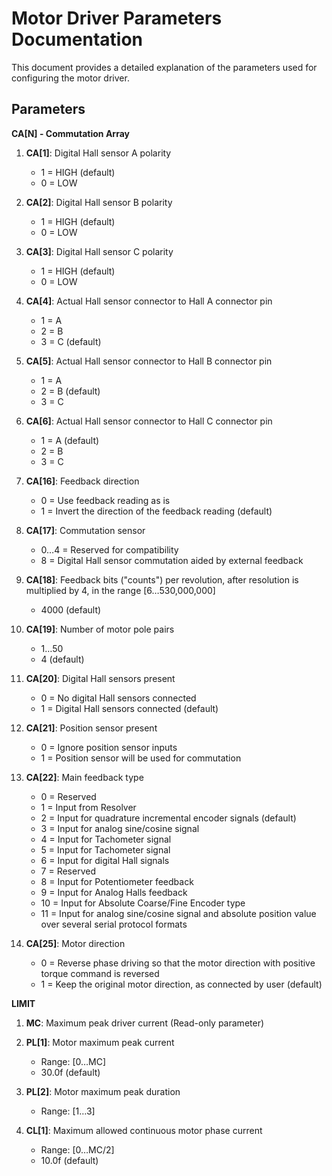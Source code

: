 # Motor Driver Parameters Documentation

This document provides a detailed explanation of the parameters used for configuring the motor driver.

## Parameters

**CA[N] - Commutation Array**
1. **CA[1]**: Digital Hall sensor A polarity
   - 1 = HIGH (default)
   - 0 = LOW

2. **CA[2]**: Digital Hall sensor B polarity
   - 1 = HIGH (default)
   - 0 = LOW

3. **CA[3]**: Digital Hall sensor C polarity
   - 1 = HIGH (default)
   - 0 = LOW

4. **CA[4]**: Actual Hall sensor connector to Hall A connector pin
   - 1 = A
   - 2 = B
   - 3 = C (default)

5. **CA[5]**: Actual Hall sensor connector to Hall B connector pin
   - 1 = A
   - 2 = B (default)
   - 3 = C

6. **CA[6]**: Actual Hall sensor connector to Hall C connector pin
   - 1 = A (default)
   - 2 = B
   - 3 = C

7. **CA[16]**: Feedback direction
   - 0 = Use feedback reading as is
   - 1 = Invert the direction of the feedback reading (default)

8. **CA[17]**: Commutation sensor
   - 0…4 = Reserved for compatibility
   - 8 = Digital Hall sensor commutation aided by external feedback

9. **CA[18]**: Feedback bits ("counts") per revolution, after resolution is multiplied by 4, in the range [6…530,000,000]
   - 4000 (default)

10. **CA[19]**: Number of motor pole pairs
    - 1…50
    - 4 (default)

11. **CA[20]**: Digital Hall sensors present
    - 0 = No digital Hall sensors connected
    - 1 = Digital Hall sensors connected (default)

12. **CA[21]**: Position sensor present
    - 0 = Ignore position sensor inputs
    - 1 = Position sensor will be used for commutation

13. **CA[22]**: Main feedback type
    - 0 = Reserved
    - 1 = Input from Resolver
    - 2 = Input for quadrature incremental encoder signals (default)
    - 3 = Input for analog sine/cosine signal
    - 4 = Input for Tachometer signal
    - 5 = Input for Tachometer signal
    - 6 = Input for digital Hall signals
    - 7 = Reserved
    - 8 = Input for Potentiometer feedback
    - 9 = Input for Analog Halls feedback
    - 10 = Input for Absolute Coarse/Fine Encoder type
    - 11 = Input for analog sine/cosine signal and absolute position value over several serial protocol formats

14. **CA[25]**: Motor direction
    - 0 = Reverse phase driving so that the motor direction with positive torque command is reversed
    - 1 = Keep the original motor direction, as connected by user (default)

**LIMIT**
1. **MC**: Maximum peak driver current (Read-only parameter)

2. **PL[1]**: Motor maximum peak current
   - Range: [0…MC]
   - 30.0f (default)

3. **PL[2]**: Motor maximum peak duration
   - Range: [1…3]

4. **CL[1]**: Maximum allowed continuous motor phase current
   - Range: [0…MC/2]
   - 10.0f (default)


